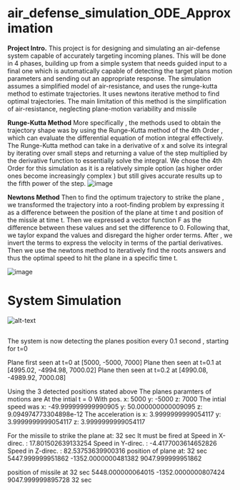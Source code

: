 # air_defense_simulation_ODE_Approximation

**Project Intro.**
This project is for designing and simulating an air-defense system capable of accurately targeting incoming planes. This will be done in 4 phases, building up from a simple system that needs guided input to a final one which is automatically capable of detecting the target plans motion parameters and sending out an appropriate response.  The simulation assumes a simplified model of air-resistance, and uses the runge-kutta method to estimate trajectories. It uses newtons iterative method to find optimal trajectories. The main limitation of this method is the simplification of air-resistance, neglecting plane-motion variability and missile

**Runge-Kutta Method**
More specifically , the methods used to obtain the trajectory shape was by using the Runge-Kutta method of the 4th Order , which can evaluate the differential equation of motion integral effectively. The Runge-Kutta method can take in a derivative of x and solve its integral by iterating over small steps and returning a value of the step multiplied by the derivative function to essentially solve the integral. We chose the 4th Order for this simulation as it is a relatively simple option (as higher order ones become increasingly complex ) but still gives accurate results up to the fifth power of the step.
![image](https://user-images.githubusercontent.com/70016426/130725776-f099295d-0140-4f15-900d-fecf661e2133.png)

**Newtons Method**
Then to find the optimum trajectory to strike the plane , we transformed the trajectory into a root-finding problem by expressing it as a difference between the position of the plane at time t and position of the missle at time t. Then we expressed a vector function F as the difference between these values and set the difference to 0. Following that, we taylor expand the values and disregard the higher order terms.  After , we invert the terms to express the velocity in terms of the partial derivatives. Then we use the newtons method to iteratively find the roots answers and thus the optimal speed to hit the plane in a specific time t. 

![image](https://user-images.githubusercontent.com/70016426/130726478-20a99e2a-c6af-41ff-9b4b-fc1bde603266.png)


# System Simulation 

![alt-text](https://github.com/Harsh-Gill/air_defense_simulation_ODE_Approximation/blob/main/animations/animation.gif)

## 
The system is now detecting the planes position every 0.1 second , starting for t=0

Plane first seen at t=0 at [5000, -5000, 7000]
Plane then seen at t=0.1 at [4995.02, -4994.98, 7000.02]
Plane then seen at t=0.2 at [4990.08, -4989.92, 7000.08]

Using the 3 detected positions stated above The planes paramters of motions are
At the intial t = 0 With pos. x: 5000 y: -5000 z: 7000
The intial speed was x: -49.999999999990905 y: 50.000000000009095 z: 9.094974773304898e-12
The acceleration is x: 3.9999999999054117 y: 3.9999999999054117 z: 3.9999999999054117

For the missile to strike the plane at: 32 sec
It must be fired at Speed in X-direc. : 17.801502639133254 Speed in Y-direc. : -4.4177003614652826 Speed in Z-direc. : 82.53753639900316
position of plane at: 32 sec
5447.999999951862 -1352.0000000481382 9047.999999951862

position of missile at 32 sec
5448.000000064015 -1352.0000000807424 9047.999999895728 32 sec

